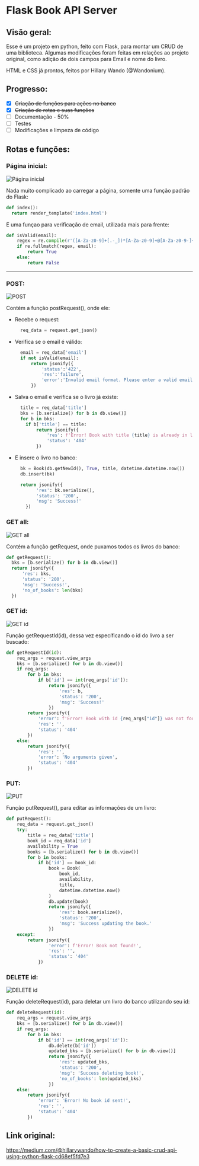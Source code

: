 # Flask Book API Server

## Visão geral:

Esse é um projeto em python, feito com Flask, para montar um CRUD de uma biblioteca.
Algumas modificações foram feitas em relações ao projeto original, como adição de dois campos para Email e nome do livro.

HTML e CSS já prontos, feitos por Hillary Wando (@Wandonium).

## Progresso:
- [x] ~~Criação de funções para ações no banco~~
- [x] ~~Criação de rotas e suas funções~~
- [ ] Documentação - 50%
- [ ] Testes
- [ ] Modificações e limpeza de código

## Rotas e funções:

### Página inicial:
<img src="./images/front_1.png" alt="Página inicial">

Nada muito complicado ao carregar a página, somente uma função padrão do Flask:
```python
def index():
  return render_template('index.html')
```
E uma funçao para verificação de email, utilizada mais para frente:
```python
def isValid(email):
    regex = re.compile(r'([A-Za-z0-9]+[.-_])*[A-Za-z0-9]+@[A-Za-z0-9-]+(\.[A-Z|a-z]{2,})+')
    if re.fullmatch(regex, email):
        return True
    else:
        return False
```
***
### POST:
<img src="./images/post.png" alt="POST">

Contém a função postRequest(), onde ele:
<ul>
  <li>
  Recebe o request:
    
  ```python
    req_data = request.get_json()
  ```
    
  </li>
  <li>
  Verifica se o email é válido:
    
  ```python
    email = req_data['email']
    if not isValid(email):
        return jsonify({
            'status':'422',
            'res':'failure',
            'error':'Invalid email format. Please enter a valid email address.'
        })
  ```  
  </li>
  <li>
  Salva o email e verifica se o livro já existe:
  
  ```python
    title = req_data['title']
    bks = [b.serialize() for b in db.view()]
    for b in bks:
      if b['title'] == title:
          return jsonify({
              'res': f'Error! Book with title {title} is already in library!',
              'status': '404'
          })
  ```
  </li>
  <li>
  E insere o livro no banco:
  
  ```python
    bk = Book(db.getNewId(), True, title, datetime.datetime.now())
    db.insert(bk)
  
    return jsonify({
          'res': bk.serialize(),
          'status': '200',
          'msg': 'Success!'
      })
  ```
  </li>
</ul>

### GET all:
<img src="./images/get_no_id.png" alt="GET all">

Contém a função getRequest, onde puxamos todos os livros do banco:
```python
def getRequest():
  bks = [b.serialize() for b in db.view()]
  return jsonify({
      'res': bks,
      'status': '200',
      'msg': 'Success!',
      'no_of_books': len(bks)
  })
```
### GET id:
<img src="./images/get_id.png" alt="GET id">

Função getRequestId(id), dessa vez específicando o id do livro a ser buscado:
```python
def getRequestId(id):
    req_args = request.view_args
    bks = [b.serialize() for b in db.view()]
    if req_args:
        for b in bks:
            if b['id'] == int(req_args['id']):
                return jsonify({
                    'res': b,
                    'status': '200',
                    'msg': 'Success!'
                })
        return jsonify({
            'error': f'Error! Book with id {req_args["id"]} was not found!',
            'res': '',
            'status': '404'
        })
    else:
        return jsonify({
            'res': '',
            'error': 'No arguments given',
            'status': '404'
        })
```
### PUT:
<img src="./images/put.png" alt="PUT">

Função putRequest(), para editar as informações de um livro:
```python
def putRequest():
    req_data = request.get_json()
    try:
        title = req_data['title']
        book_id = req_data['id']
        availability = True
        books = [b.serialize() for b in db.view()]
        for b in books:
            if b['id'] == book_id:
                book = Book(
                    book_id,
                    availability,
                    title,
                    datetime.datetime.now()
                )
                db.update(book)
                return jsonify({
                    'res': book.serialize(),
                    'status': '200',
                    'msg': 'Success updating the book.'
                })
    except:
        return jsonify({
                'error': f'Error! Book not found!',
                'res': '',
                'status': '404'
            })
```

### DELETE id:
<img src="./images/delete.png" alt="DELETE id">

Função deleteRequest(id), para deletar um livro do banco utilizando seu id:
```python
def deleteRequest(id):
    req_args = request.view_args
    bks = [b.serialize() for b in db.view()]
    if req_args:
        for b in bks:
            if b['id'] == int(req_args['id']):
                db.delete(b['id'])
                updated_bks = [b.serialize() for b in db.view()]
                return jsonify({
                    'res': updated_bks,
                    'status': '200',
                    'msg': 'Success deleting book!',
                    'no_of_books': len(updated_bks)
                })
    else:
        return jsonify({
            'error': 'Error! No book id sent!',
            'res': '',
            'status': '404'
        })
```
## Link original:

https://medium.com/@hillarywando/how-to-create-a-basic-crud-api-using-python-flask-cd68ef5fd7e3
